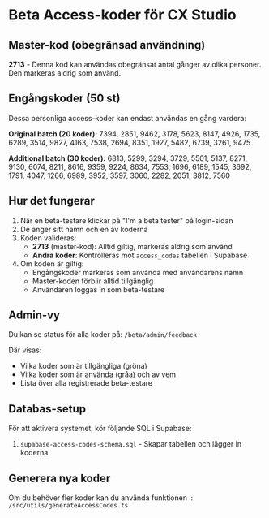 # Beta Access-koder för CX Studio

## Master-kod (obegränsad användning)

**2713** - Denna kod kan användas obegränsat antal gånger av olika personer. Den markeras aldrig som använd.

## Engångskoder (50 st)

Dessa personliga access-koder kan endast användas en gång vardera:

**Original batch (20 koder):**
7394, 2851, 9462, 3178, 5623, 8147, 4926, 1735, 6289, 3514, 9827, 4163, 7538, 2694, 8351, 1927, 5482, 6739, 3261, 9475

**Additional batch (30 koder):**
6813, 5299, 3294, 3729, 5501, 5137, 8271, 9130, 6074, 8211, 8616, 9359, 9224, 8634, 7553, 1696, 6189, 1545, 3692, 1791, 4047, 1266, 6989, 3952, 3597, 3060, 2282, 2051, 3812, 7560

## Hur det fungerar

1. När en beta-testare klickar på "I'm a beta tester" på login-sidan
2. De anger sitt namn och en av koderna
3. Koden valideras:
   - **2713** (master-kod): Alltid giltig, markeras aldrig som använd
   - **Andra koder**: Kontrolleras mot `access_codes` tabellen i Supabase
4. Om koden är giltig:
   - Engångskoder markeras som använda med användarens namn
   - Master-koden förblir alltid tillgänglig
   - Användaren loggas in som beta-testare

## Admin-vy

Du kan se status för alla koder på:
`/beta/admin/feedback`

Där visas:
- Vilka koder som är tillgängliga (gröna)
- Vilka koder som är använda (gråa) och av vem
- Lista över alla registrerade beta-testare

## Databas-setup

För att aktivera systemet, kör följande SQL i Supabase:
1. `supabase-access-codes-schema.sql` - Skapar tabellen och lägger in koderna

## Generera nya koder

Om du behöver fler koder kan du använda funktionen i:
`/src/utils/generateAccessCodes.ts`